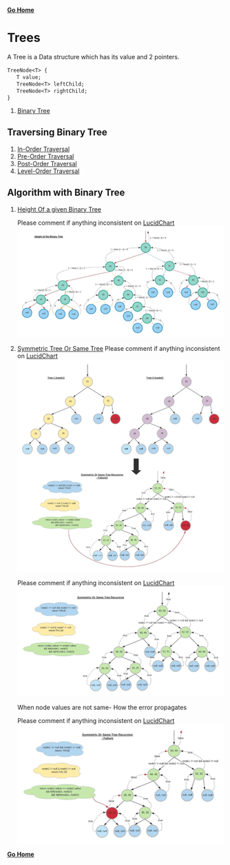 **[Go Home](../readme.md)**

# Trees            

A Tree is a Data structure which has its value and 2 pointers. 


```
TreeNode<T> {
   T value;
   TreeNode<T> leftChild;
   TreeNode<T> rightChild;
}
```

1. [Binary Tree](https://github.com/padminimandal-babylon/data_structures/blob/master/src/main/java/cs/fundamental/datastructures/BinaryTree.java#L11) 

## Traversing Binary Tree

1. [In-Order Traversal](https://github.com/padminimandal-babylon/data_structures/blob/master/src/main/java/cs/fundamental/datastructures/BinaryTree.java#L40)
2. [Pre-Order Traversal](https://github.com/padminimandal-babylon/data_structures/blob/master/src/main/java/cs/fundamental/datastructures/BinaryTree.java#L25)
3. [Post-Order Traversal](https://github.com/padminimandal-babylon/data_structures/blob/master/src/main/java/cs/fundamental/datastructures/BinaryTree.java#L55)
4. [Level-Order Traversal](https://github.com/padminimandal-babylon/data_structures/blob/master/src/main/java/cs/fundamental/datastructures/BinaryTree.java#L70)

## Algorithm with Binary Tree
1. [Height Of a given Binary Tree](https://github.com/padminimandal-babylon/data_structures/blob/master/src/main/java/cs/fundamental/problems/leetcode/tree/BinaryTreeProblems.java#L39) 

    Please comment if anything inconsistent on [LucidChart](https://app.lucidchart.com/invitations/accept/a85ce2c1-dabf-42e9-8678-a2320f26eb6a)
    ![Height Of Tree](./images/Height_Of_Binary_Tree.jpeg)
    
2. [Symmetric Tree Or Same Tree](https://github.com/padminimandal-babylon/data_structures/blob/master/src/main/java/cs/fundamental/problems/leetcode/tree/BinaryTreeProblems.java#L16)
     Please comment if anything inconsistent on [LucidChart](https://app.lucidchart.com/invitations/accept/6313938a-47b8-4ade-8696-e0cc02c481a8)
     ![Symmetric Tree Or Same Tree Failure](./images/Symmetric_Or_Same_Tree_Recursive-Failure2.jpeg)
          
     Please comment if anything inconsistent on [LucidChart](https://app.lucidchart.com/invitations/accept/1eb270fa-d857-40ed-a230-a7f44a09db9e)
     ![Symmetric Tree Or Same Tree](./images/Symmetric_Or_Same_Tree_Recursive.jpeg)
     
     When node values are not same- How the error propagates
     
     Please comment if anything inconsistent on [LucidChart](https://app.lucidchart.com/invitations/accept/4e049e64-34cf-41ca-853e-7b3998cfae8f)
     ![Symmetric Tree Or Same Tree Failure](./images/Symmetric_Or_Same_Tree_Recursive-Failure.jpeg)
     
**[Go Home](../readme.md)**
     